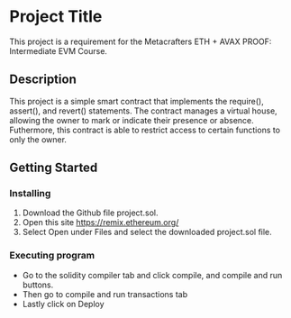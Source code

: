 # Project Title

This project is a requirement for the Metacrafters ETH + AVAX PROOF: Intermediate EVM Course.

## Description

This project is a simple smart contract that implements the require(), assert(), and revert() statements. The contract manages a virtual house, allowing the owner to mark or indicate their presence or absence. Futhermore, this contract is able to restrict access to certain functions to only the owner.  

## Getting Started

### Installing

1. Download the Github file project.sol.
2. Open this site https://remix.ethereum.org/
3. Select Open under Files and select the downloaded project.sol file.

### Executing program

* Go to the solidity compiler tab and click compile, and compile and run buttons.
* Then go to compile and run transactions tab
* Lastly click on Deploy
